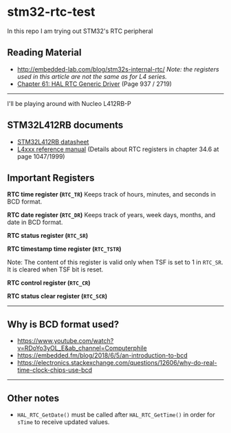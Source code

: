 # stm32-rtc-test
In this repo I am trying out STM32's RTC peripheral

## Reading Material

* http://embedded-lab.com/blog/stm32s-internal-rtc/ *Note: the registers used in this article are not the same as for L4 series.*
* [Chapter 61: HAL RTC Generic Driver](https://www.st.com/resource/en/user_manual/dm00173145-description-of-stm32l4l4-hal-and-lowlayer-drivers-stmicroelectronics.pdf) (Page 937 / 2719)

----


I'll be playing around with Nucleo L412RB-P

## STM32L412RB documents

* [STM32L412RB datasheet](https://www.st.com/resource/en/datasheet/stm32l412rb.pdf)
* [L4xxx reference manual](https://www.st.com/resource/en/reference_manual/dm00151940-stm32l41xxx42xxx43xxx44xxx45xxx46xxx-advanced-armbased-32bit-mcus-stmicroelectronics.pdf) (Details about RTC registers in chapter 34.6 at page 1047/1999)

## Important Registers

**RTC time register (`RTC_TR`)** Keeps track of hours, minutes, and seconds in BCD format.

**RTC date register (`RTC_DR`)** Keeps track of years, week days, months, and date in BCD format.

**RTC status register (`RTC_SR`)**

**RTC timestamp time register (`RTC_TSTR`)**

Note: The content of this register is valid only when TSF is set to 1 in `RTC_SR`. It is cleared when TSF bit is reset.

**RTC control register (`RTC_CR`)**

**RTC status clear register (`RTC_SCR`)**

----

## Why is BCD format used?

* https://www.youtube.com/watch?v=RDoYo3yOL_E&ab_channel=Computerphile
* https://embedded.fm/blog/2018/6/5/an-introduction-to-bcd
* https://electronics.stackexchange.com/questions/12606/why-do-real-time-clock-chips-use-bcd

----

## Other notes

* `HAL_RTC_GetDate()` must be called after `HAL_RTC_GetTime()` in order for `sTime` to receive updated values.

